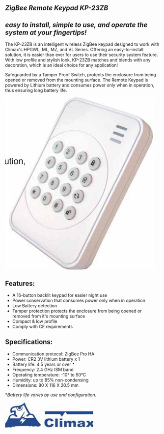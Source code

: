 ## *ZigBee Remote Keypad KP-23ZB*

## *easy to install, simple to use, and operate the system at your fingertips!*

The KP-23ZB is an intelligent wireless ZigBee keypad designed to work with Climax's HPGWL, ML, MZ, and VL Series. Offering an easy-to-install solution, it is easier than ever for users to use their security system feature. With low profile and stylish look, KP-23ZB matches and blends with any decoration, which is an ideal choice for any application!

Safeguarded by a Tamper Proof Switch, protects the enclosure from being opened or removed from the mounting surface. The Remote Keypad is powered by Lithium battery and consumes power only when in operation, thus ensuring long battery life.

![](_page_0_Picture_5.jpeg)

## **Features:**

- A 16-button backlit keypad for easier night use
- Power conservation that consumes power only when in operation
- Low Battery detection
- Tamper protection protects the enclosure from being opened or removed from it's mounting surface
- Compact & low profile
- Comply with CE requirements

## **Specifications:**

- Communication protocol: ZigBee Pro HA
- Power: CR2 3V lithium battery x 1
- Battery life: 4.5 years or over *
- Frequency: 2.4 GHz ISM band
- Operating temperature: -10° to 50°C
- Humidity: up to 85% non-condensing
- Dimensions: 80 X 116 X 20.5 mm

**Battery life varies by use and configuration.* 

![](_page_0_Picture_23.jpeg)